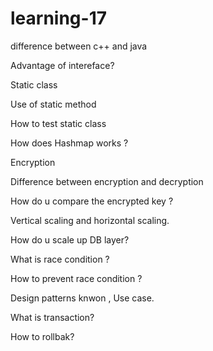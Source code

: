 # learning-17
difference between c++ and java

Advantage of intereface?

Static class

Use of static method

How to test static class 

How does Hashmap works ?

Encryption

Difference between encryption and decryption

How do u compare the encrypted key ?

Vertical scaling and horizontal scaling.

How do u scale up DB layer?

What is race condition ?

How to prevent race condition ?

Design patterns knwon , Use case.

What is transaction? 

How to rollbak?
